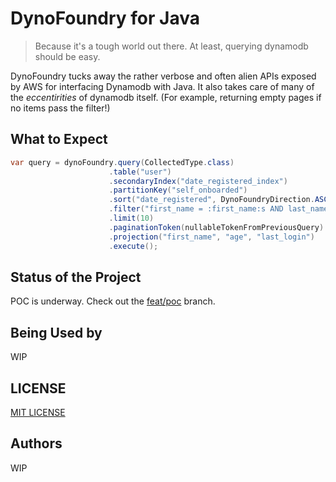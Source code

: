 # DynoFoundry for Java

> Because it's a tough world out there. At least, querying dynamodb should be easy.

DynoFoundry tucks away the rather verbose and often alien APIs exposed by AWS for interfacing Dynamodb with Java. It also takes care of many of the *eccentirities* of dynamodb itself. (For example, returning empty pages if no items pass the filter!)


## What to Expect

```java
var query = dynoFoundry.query(CollectedType.class)
                      .table("user")
                      .secondaryIndex("date_registered_index")
                      .partitionKey("self_onboarded")
                      .sort("date_registered", DynoFoundryDirection.ASC)
                      .filter("first_name = :first_name:s AND last_name = :last_name:s", first_name, last_name)
                      .limit(10)
                      .paginationToken(nullableTokenFromPreviousQuery)
                      .projection("first_name", "age", "last_login")
                      .execute();
```

## Status of the Project

POC is underway. Check out the [feat/poc](https://github.com/DynoFoundry/DynoFoundryJava/tree/feat/poc) branch.

## Being Used by

WIP

## LICENSE

[MIT LICENSE](./LICENSE)

## Authors

WIP


